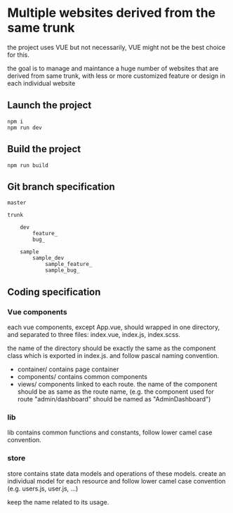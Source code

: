 # Multiple websites derived from the same trunk

the project uses VUE but not necessarily, VUE might not be the best choice for this.

the goal is to manage and maintance a huge number of websites that are derived from same trunk, with less or more customized feature or design in each individual website

## Launch the project

```
npm i
npm run dev
```

## Build the project

```
npm run build
```

## Git branch specification

```
master

trunk

    dev
        feature_
        bug_

    sample
        sample_dev
            sample_feature_
            sample_bug_
```

## Coding specification

### Vue components

each vue components, except App.vue, should wrapped in one directory, and separated to three files: index.vue, index.js, index.scss.

the name of the directory should be exactly the same as the component class which is exported in index.js. and follow pascal naming convention.

- container/ contains page container
- components/ contains common components
- views/ components linked to each route. the name of the component should be as same as the route name, (e.g. the component used for route "admin/dashboard" should be named as "AdminDashboard")

### lib

lib contains common functions and constants, follow lower camel case convention.

### store

store contains state data models and operations of these models. create an individual model for each resource and follow lower camel case convention (e.g. users.js, user.js, ...)

keep the name related to its usage.

